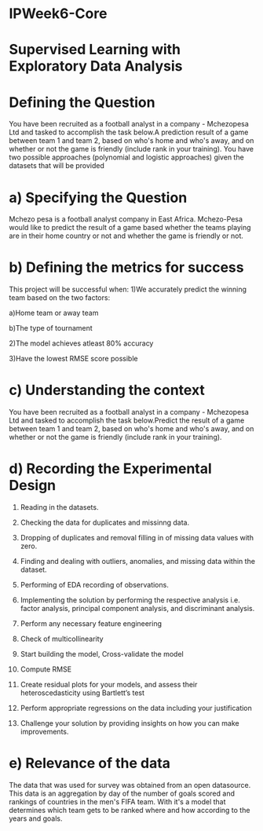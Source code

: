 # IPWeek6-Core
# Supervised Learning with Exploratory Data Analysis
# Defining the Question
You have been recruited as a football analyst in a company - Mchezopesa Ltd and tasked to accomplish the task below.A prediction result of a game between team 1 and team 2, based on who's home and who's away, and on whether or not the game is friendly (include rank in your training). You have two possible approaches (polynomial and logistic approaches) given the datasets that will be provided

# a) Specifying the Question
Mchezo pesa is a football analyst company in East Africa. Mchezo-Pesa would like to predict the result of a game based whether the teams playing are in their home country or not and whether the game is friendly or not.

# b) Defining the metrics for success
This project will be successful when: 
1)We accurately predict the winning team based on the two factors:

a)Home team or away team

b)The type of tournament

2)The model achieves atleast 80% accuracy

3)Have the lowest RMSE score possible

# c) Understanding the context
You have been recruited as a football analyst in a company - Mchezopesa Ltd and tasked to accomplish the task below.Predict the result of a game between team 1 and team 2, based on who's home and who's away, and on whether or not the game is friendly (include rank in your training).

# d) Recording the Experimental Design
1. Reading in the datasets.

2. Checking the data for duplicates and missinng data.

3. Dropping of duplicates and removal filling in of missing data values with zero.

4. Finding and dealing with outliers, anomalies, and missing data within the dataset.

5. Performing of EDA recording of observations.

6. Implementing the solution by performing the respective analysis i.e. factor analysis, principal component analysis, and discriminant analysis.

7. Perform any necessary feature engineering

8. Check of multicollinearity

9. Start building the model, Cross-validate the model

10. Compute RMSE

11. Create residual plots for your models, and assess their heteroscedasticity using Bartlett’s test

12. Perform appropriate regressions on the data including your justification

13. Challenge your solution by providing insights on how you can make improvements.

# e) Relevance of the data
The data that was used for survey was obtained from an open datasource. This data is an aggregation by day of the number of goals scored and rankings of countries in the men's FIFA team. With it's a model that determines which team gets to be ranked where and how according to the years and goals.

